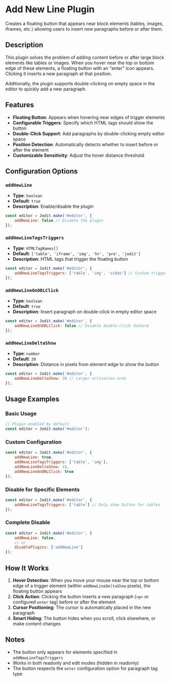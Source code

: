 # Add New Line Plugin

Creates a floating button that appears near block elements (tables, images, iframes, etc.) allowing users to insert new paragraphs before or after them.

## Description

This plugin solves the problem of adding content before or after large block elements like tables or images. When you hover near the top or bottom edge of these elements, a floating button with an "enter" icon appears. Clicking it inserts a new paragraph at that position.

Additionally, the plugin supports double-clicking on empty space in the editor to quickly add a new paragraph.

## Features

- **Floating Button**: Appears when hovering near edges of trigger elements
- **Configurable Triggers**: Specify which HTML tags should show the button
- **Double-Click Support**: Add paragraphs by double-clicking empty editor space
- **Position Detection**: Automatically detects whether to insert before or after the element
- **Customizable Sensitivity**: Adjust the hover distance threshold

## Configuration Options

### `addNewLine`
- **Type**: `boolean`
- **Default**: `true`
- **Description**: Enable/disable the plugin

```javascript
const editor = Jodit.make('#editor', {
    addNewLine: false // Disable the plugin
});
```

### `addNewLineTagsTriggers`
- **Type**: `HTMLTagNames[]`
- **Default**: `['table', 'iframe', 'img', 'hr', 'pre', 'jodit']`
- **Description**: HTML tags that trigger the floating button

```javascript
const editor = Jodit.make('#editor', {
    addNewLineTagsTriggers: ['table', 'img', 'video'] // Custom trigger tags
});
```

### `addNewLineOnDBLClick`
- **Type**: `boolean`
- **Default**: `true`
- **Description**: Insert paragraph on double-click in empty editor space

```javascript
const editor = Jodit.make('#editor', {
    addNewLineOnDBLClick: false // Disable double-click feature
});
```

### `addNewLineDeltaShow`
- **Type**: `number`
- **Default**: `20`
- **Description**: Distance in pixels from element edge to show the button

```javascript
const editor = Jodit.make('#editor', {
    addNewLineDeltaShow: 30 // Larger activation area
});
```

## Usage Examples

### Basic Usage

```javascript
// Plugin enabled by default
const editor = Jodit.make('#editor');
```

### Custom Configuration

```javascript
const editor = Jodit.make('#editor', {
    addNewLine: true,
    addNewLineTagsTriggers: ['table', 'img'],
    addNewLineDeltaShow: 15,
    addNewLineOnDBLClick: true
});
```

### Disable for Specific Elements

```javascript
const editor = Jodit.make('#editor', {
    addNewLineTagsTriggers: ['table'] // Only show button for tables
});
```

### Complete Disable

```javascript
const editor = Jodit.make('#editor', {
    addNewLine: false,
    // or
    disablePlugins: ['addNewLine']
});
```

## How It Works

1. **Hover Detection**: When you move your mouse near the top or bottom edge of a trigger element (within `addNewLineDeltaShow` pixels), the floating button appears
2. **Click Action**: Clicking the button inserts a new paragraph (`<p>` or configured `enter` tag) before or after the element
3. **Cursor Positioning**: The cursor is automatically placed in the new paragraph
4. **Smart Hiding**: The button hides when you scroll, click elsewhere, or make content changes

## Notes

- The button only appears for elements specified in `addNewLineTagsTriggers`
- Works in both readonly and edit modes (hidden in readonly)
- The button respects the `enter` configuration option for paragraph tag type

